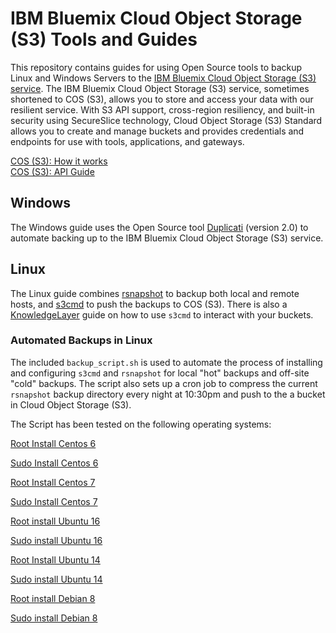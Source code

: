# IBM Bluemix Cloud Object Storage (S3) Tools and Guides

This repository contains guides for using Open Source tools to backup Linux and Windows Servers to the [IBM Bluemix Cloud Object Storage (S3) service](http://www.softlayer.com/object-storage). The IBM Bluemix Cloud Object Storage (S3) service, sometimes shortened to COS (S3), allows you to store and access your data with our resilient service. With S3 API support, cross-region resiliency, and built-in security using SecureSlice technology, Cloud Object Storage (S3) Standard  allows you to create and manage buckets and provides credentials and endpoints for use with tools, applications, and gateways.

[COS (S3): How it works](https://www.ibm.com/cloud-computing/products/storage/object-storage/how-it-works/)  
[COS (S3): API Guide](https://ibm-public-cos.github.io/crs-docs/)

## Windows
The Windows guide uses the Open Source tool [Duplicati](https://www.duplicati.com/) (version 2.0) to automate backing up to the IBM Bluemix Cloud Object Storage (S3) service. 

## Linux 
The Linux guide combines [rsnapshot](http://rsnapshot.org/) to backup both local and remote hosts, and [s3cmd](http://s3tools.org) to push the backups to COS (S3). There is also a [KnowledgeLayer](#) guide on how to use `s3cmd` to interact with your buckets.  

### Automated Backups in Linux 
The included `backup_script.sh` is used to automate the process of installing and configuring `s3cmd` and `rsnapshot` for local "hot" backups and off-site "cold" backups. The script also sets up a cron job to compress the current `rsnapshot` backup directory every night at 10:30pm and push to the a bucket in Cloud Object Storage (S3).

The Script has been tested on the following operating systems:

[Root Install Centos 6](https://asciinema.org/a/ahouyhtvv8tl1z22n7tv8e1tt)

[Sudo Install Centos 6](https://asciinema.org/a/as8hp9xxfnm01lyyfmacvefmh)

[Root Install Centos 7](https://asciinema.org/a/db5pz5am879lnuxes7at6a5v4)

[Sudo Install Centos 7](https://asciinema.org/a/556jfpytp2tt88ysudjxrl4d0)

[Root install Ubuntu 16](https://asciinema.org/a/315kcpilvvtyywb2lv8jc2j0g)

[Sudo install Ubuntu 16](https://asciinema.org/a/5e5r504r64wp8y1l55zocj0wy)

[Root Install Ubuntu 14](https://asciinema.org/a/7wwatcrx2ddyiuacs9uy5pu3l)

[Sudo install Ubuntu 14](https://asciinema.org/a/2wm1y5oyz2w90raxt40pgy7sl)

[Root install Debian 8](https://asciinema.org/a/1i7bmftmz5028i0e7djncqwgy)

[Sudo install Debian 8](https://asciinema.org/a/e9l3x4cjxsxkk40su4nt78h6n)
